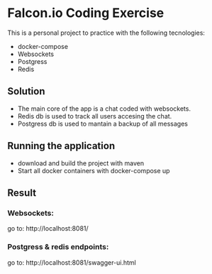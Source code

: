 # Falcon.io Coding Exercise
This is a personal project to practice with the following tecnologies:
 - docker-compose
 - Websockets
 - Postgress
 - Redis

## Solution
 - The main core of the app is a chat coded with websockets.
 - Redis db is used to track all users accesing the chat.
 - Postgress db is used to mantain a backup of all messages

## Running the application
 - download and build the project with maven
 - Start all docker containers with docker-compose up

## Result
### Websockets:
go to: http://localhost:8081/	
### Postgress & redis endpoints:
go to: http://localhost:8081/swagger-ui.html 

